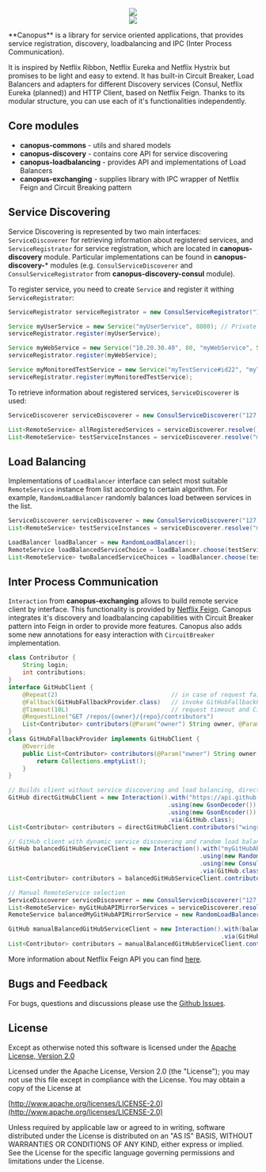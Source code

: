 <p align="center">
   <img src="https://drive.google.com/uc?id=0B54N87Pu1jNTSG9SU0ItX3BZM00&authuser=0&export=download">
   <br/>
   <img src="https://travis-ci.org/wingsofovnia/canopus.svg?branch=develop">
</p>
**Canopus** is a library for service oriented applications, that provides service registration, discovery, loadbalancing and IPC (Inter Process Communication).

It is inspired by Netflix Ribbon, Netflix Eureka and Netflix Hystrix but promises to be light and easy to extend. It has built-in Circuit Breaker, Load Balancers and adapters for different Discovery services (Consul, Netflix Eureka (planned)) and HTTP Client, based on Netflix Feign. Thanks to its modular structure, you can use each of it's functionalities independently.

## Core modules
- **canopus-commons** - utils and shared models
- **canopus-discovery** - contains core API for service discovering
- **canopus-loadbalancing** - provides API and implementations of Load Balancers
- **canopus-exchanging** - supplies library with IPC wrapper of Netflix Feign and Circuit Breaking pattern


## Service Discovering
Service Discovering is represented by two main interfaces: ```ServiceDiscoverer``` for retrieving information about registered services, and ```ServiceRegistrator``` for service registration, which are located in **canopus-discovery** module. Particular implementations can be found in **canopus-discovery-*** modules (e.g. ```ConsulServiceDiscoverer``` and ```ConsulServiceRegistrator``` from **canopus-discovery-consul** module).

To register service, you need to create ```Service``` and register it withing ```ServiceRegistrator```:
```java
ServiceRegistrator serviceRegistrator = new ConsulServiceRegistrator("127.0.0.1");

Service myUserService = new Service("myUserService", 8080); // Private IP auto-detecting, service id auto-generating
serviceRegistrator.register(myUserService);

Service myWebService = new Service("10.20.30.40", 80, "myWebService", Service.Protocol.HTTPS);
serviceRegistrator.register(myWebService);

Service myMonitoredTestService = new Service("myTestService#id22", "myTestService", "10.40.21.11", 123, Service.Protocol.HTTPS, 20, 4);// Heartbeat interval = 20, timeout = 4
serviceRegistrator.register(myMonitoredTestService);
```

To retrieve information about registered services, ```ServiceDiscoverer``` is used:
```java
ServiceDiscoverer serviceDiscoverer = new ConsulServiceDiscoverer("127.0.0.1");

List<RemoteService> allRegisteredServices = serviceDiscoverer.resolve();
List<RemoteService> testServiceInstances = serviceDiscoverer.resolve("myTestServiceName");
```

## Load Balancing
Implementations of ```LoadBalancer``` interface can select most suitable ```RemoteService``` instance from list according to certain algorithm. For example, ```RandomLoadBalancer``` randomly balances load between services in the list.
```java
ServiceDiscoverer serviceDiscoverer = new ConsulServiceDiscoverer("127.0.0.1");
List<RemoteService> testServiceInstances = serviceDiscoverer.resolve("myTestServiceName");

LoadBalancer loadBalancer = new RandomLoadBalancer();
RemoteService loadBalancedServiceChoice = loadBalancer.choose(testServiceInstances);
List<RemoteService> twoBalancedServiceChoices = loadBalancer.choose(testServiceInstances, 2);
```

## Inter Process Communication
```Interaction``` from **canopus-exchanging** allows to build remote service client by interface. This functionality is provided by [Netflix Feign](https://github.com/Netflix/feign). Canopus integrates it's discovery and loadbalancing capabilities with Circuit Breaker pattern into Feign in order to provide more features. Canopus also adds some new annotations for easy interaction with ```CircuitBreaker``` implementation.
```java
class Contributor {
    String login;
    int contributions;
}
interface GitHubClient {
    @Repeat(2)                                // in case of request failure, repeat request 2 times
    @Fallback(GitHubFallbackProvider.class)   // invoke GitHubFallbackProvider#contributors after 2 failed attempts
    @Timeout(10L)                             // request timeout and CircuitBreaker release timeout
    @RequestLine("GET /repos/{owner}/{repo}/contributors")
    List<Contributor> contributors(@Param("owner") String owner, @Param("repo") String repo);
}
class GitHubFallbackProvider implements GitHubClient {
    @Override
    public List<Contributor> contributors(@Param("owner") String owner, @Param("repo") String repo) {
        return Collections.emptyList();
    }
}

// Builds client without service discovering and load balancing, direct url
GitHub directGitHubClient = new Interaction().with("https://api.github.com")
                                             .using(new GsonDecoder())   // optional, GsonDecoder is default
                                             .using(new GsonEncoder())   // optional, default
                                             .via(GitHub.class);
List<Contributor> contributors = directGitHubClient.contributors("wingsofovnia", "canopus");

// GitHub client with dynamic service discovering and random load balancing
GitHub balancedGitHubServiceClient = new Interaction().with("myGitHubAPIMirrorService")
                                                      .using(new RandomLoadBalancer())
                                                      .using(new ConsulServiceDiscoverer("127.0.0.1"))
                                                      .via(GitHub.class);
List<Contributor> contributors = balancedGitHubServiceClient.contributors("wingsofovnia", "canopus");

// Manual RemoteService selection
ServiceDiscoverer serviceDiscoverer = new ConsulServiceDiscoverer("127.0.0.1");
List<RemoteService> myGitHubAPIMirrorServices = serviceDiscoverer.resolve("myGitHubAPIMirrorService");
RemoteService balancedMyGitHubAPIMirrorService = new RandomLoadBalancer().choose(myGitHubAPIMirrorServices);

GitHub manualBalancedGitHubServiceClient = new Interaction().with(balancedMyGitHubAPIMirrorService)
                                                            .via(GitHub.class);
List<Contributor> contributors = manualBalancedGitHubServiceClient.contributors("wingsofovnia", "canopus");
```

More information about Netflix Feign API you can find [here](https://github.com/Netflix/feign/blob/master/README.md).

## Bugs and Feedback
For bugs, questions and discussions please use the [Github Issues](https://github.com/wingsofovnia/canopus/issues).

## License
Except as otherwise noted this software is licensed under the [Apache License, Version 2.0](http://www.apache.org/licenses/LICENSE-2.0)

Licensed under the Apache License, Version 2.0 (the "License"); you may not use this file except in compliance with the License. You may obtain a copy of the License at

[http://www.apache.org/licenses/LICENSE-2.0](http://www.apache.org/licenses/LICENSE-2.0)

Unless required by applicable law or agreed to in writing, software distributed under the License is distributed on an "AS IS" BASIS, WITHOUT WARRANTIES OR CONDITIONS OF ANY KIND, either express or implied. See the License for the specific language governing permissions and limitations under the License.
